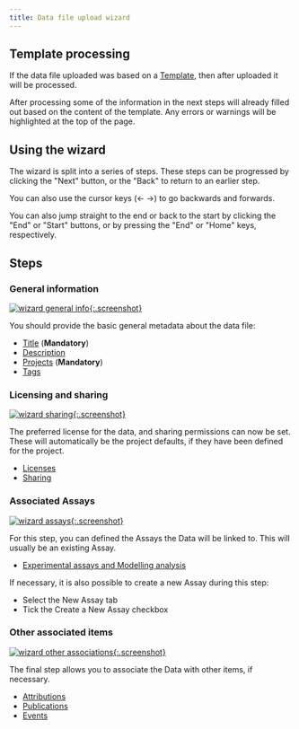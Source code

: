 ```yaml
---
title: Data file upload wizard
---
```



## Template processing

If the data file uploaded was based on a [Template](templates/master-v1.html), then after uploaded it will be processed.

After processing some of the information in the next steps will already filled out based on the content of the template. Any errors or warnings will
be highlighted at the top of the page.

## Using the wizard

The wizard is split into a series of steps. These steps can be progressed by clicking the "Next" button, or the "Back" to return to an earlier step.

You can also use the cursor keys (&larr; &rarr;) to go backwards and forwards.

You can also jump straight to the end or back to the start by clicking the "End" or "Start" buttons, or by pressing the "End" or "Home" keys, respectively.


## Steps

### General information

[![wizard general info](/images/user-guide/data-wizard-step1.png){:.screenshot}](/images/user-guide/data-wizard-step1.png)

You should provide the basic general metadata about the data file:

* [Title](general-attributes#title) (**Mandatory**)
* [Description](general-attributes#description)
* [Projects](general-attributes#projects) (**Mandatory**)
* [Tags](general-attributes#tags)

### Licensing and sharing

[![wizard sharing](/images/user-guide/data-wizard-step2.png){:.screenshot}](/images/user-guide/data-wizard-step2.png)

The preferred license for the data, and sharing permissions can now be set. These will automatically be the project defaults, if they have been defined for the project.

* [Licenses](licenses)
* [Sharing](general-attributes#sharing)

### Associated Assays

[![wizard assays](/images/user-guide/data-wizard-step3.png){:.screenshot}](/images/user-guide/data-wizard-step3.png)

For this step, you can defined the Assays the Data will be linked to. This will usually be an existing Assay.

* [Experimental assays and Modelling analysis](general-attributes#experimental-assays-and-modelling-analysis)

If necessary, it is also possible to create a new Assay during this step:
    
  * Select the New Assay tab
  * Tick the Create a New Assay checkbox
  
### Other associated items

[![wizard other associations](/images/user-guide/data-wizard-step4.png){:.screenshot}](/images/user-guide/data-wizard-step4.png)

The final step allows you to associate the Data with other items, if necessary.

* [Attributions](general-attributes#attributions)
* [Publications](general-attributes#publications)
* [Events](general-attributes#events)
  
  

